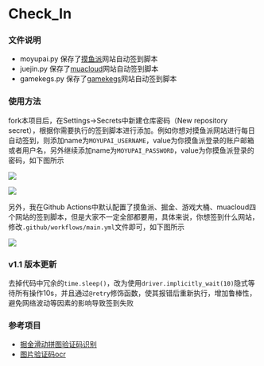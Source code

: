 # Check_In
### 文件说明

- moyupai.py 保存了[摸鱼派](https://pwl.icu/)网站自动签到脚本
- juejin.py 保存了[muacloud](https://juejin.cn/)网站自动签到脚本
- gamekegs.py 保存了[gamekegs](https://gamekegs.com/)网站自动签到脚本

### 使用方法

fork本项目后，在Settings->Secrets中新建仓库密码（New repository secret），根据你需要执行的签到脚本进行添加。例如你想对摸鱼派网站进行每日自动签到，则添加name为`MOYUPAI_USERNAME`，value为你摸鱼派登录的账户邮箱或者用户名，另外继续添加name为`MOYUPAI_PASSWORD`，value为你摸鱼派登录的密码，如下图所示

![](https://z3.ax1x.com/2021/10/12/5mKENV.png#shadow)

![](https://z3.ax1x.com/2021/10/12/5mKxV1.png#shadow)

另外，我在Github Actions中默认配置了摸鱼派、掘金、游戏大桶、muacloud四个网站的签到脚本，但是大家不一定全部都要用，具体来说，你想签到什么网站，修改`.github/workflows/main.yml`文件即可，如下图所示

![](https://z3.ax1x.com/2021/10/13/5uIr2d.png#shadow)

### v1.1 版本更新

去掉代码中冗余的`time.sleep()`，改为使用`driver.implicitly_wait(10)`隐式等待所有操作10s，并且通过`@retry`修饰函数，使其报错后重新执行，增加鲁棒性，避免网络波动等因素的影响导致签到失败

### 参考项目

- [掘金滑动拼图验证码识别](https://github.com/shuai93/juejin)
- [图片验证码ocr](https://github.com/sml2h3/ddddocr)
